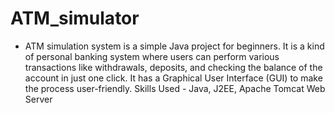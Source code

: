 # ATM_simulator
- ATM simulation system is a simple Java project for 
beginners. It is a kind of personal banking system where users can perform 
various transactions like withdrawals, deposits, and checking the balance 
of the account in just one click. It has a Graphical User Interface (GUI) to 
make the process user-friendly. Skills Used - Java, J2EE, Apache Tomcat 
Web Server
